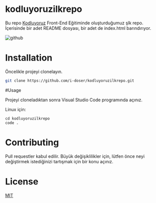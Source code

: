 # kodluyoruzilkrepo

Bu repo [Kodluyoruz](https://www.kodluyoruz.org) Front-End Eğitiminde oluşturduğumuz şlk repo. İçerisinde bir adet README dosyası, bir adet de index.html barındırıyor.

![github](figures/github.png)

# Installation

Öncelikle projeyi clonelayın.

```bash
git clone https://github.com/i-doser/kodluyoruzilkrepo.git
```

#Usage

Projeyi cloneladıktan sonra Visual Studio Code programında açınız.

Linux için: 
```linux
cd kodluyoruzilkrepo
code .
```

# Contributing
Pull requestler kabul edilir. Büyük değişiklilikler için, lütfen önce neyi değiştirmek istediğinizi tartışmak için bir konu açınız.


# License
[MIT](https://choosealicense.com/licenses/mit/)